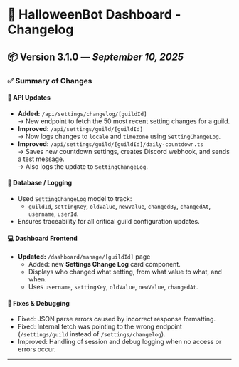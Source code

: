# 🎃 HalloweenBot Dashboard - Changelog

## 📦 Version 3.1.0 — *September 10, 2025*

### ✅ Summary of Changes

#### 🔧 API Updates
- **Added:** `/api/settings/changelog/[guildId]`  
  → New endpoint to fetch the 50 most recent setting changes for a guild.
- **Improved:** `/api/settings/guild/[guildId]`  
  → Now logs changes to `locale` and `timezone` using `SettingChangeLog`.
- **Improved:** `/api/settings/guild/[guildId]/daily-countdown.ts`  
  → Saves new countdown settings, creates Discord webhook, and sends a test message.  
  → Also logs the update to `SettingChangeLog`.

#### 💾 Database / Logging
- Used `SettingChangeLog` model to track:
  - `guildId`, `settingKey`, `oldValue`, `newValue`, `changedBy`, `changedAt`, `username`, `userId`.
- Ensures traceability for all critical guild configuration updates.

#### 💻 Dashboard Frontend
- **Updated:** `/dashboard/manage/[guildId]` page
  - Added: new **Settings Change Log** card component.
  - Displays who changed what setting, from what value to what, and when.
  - Uses `username`, `settingKey`, `oldValue`, `newValue`, `changedAt`.

#### 🧪 Fixes & Debugging
- Fixed: JSON parse errors caused by incorrect response formatting.
- Fixed: Internal fetch was pointing to the wrong endpoint (`/settings/guild` instead of `/settings/changelog`).
- Improved: Handling of session and debug logging when no access or errors occur.

---


